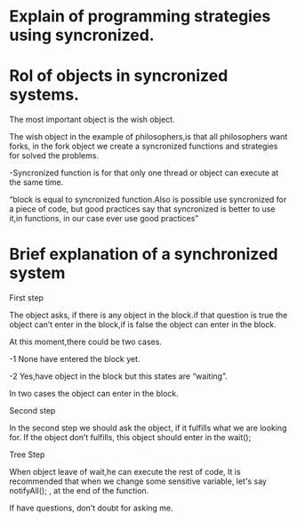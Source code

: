 # Explain of programming strategies using syncronized.

# Rol of objects in syncronized systems.

The most important object is the wish object.

The wish object in the example of philosophers,is that all philosophers want forks, in the fork object we create a syncronized functions and strategies for solved the problems.

-Syncronized function is for that only one thread or object can execute at the same time.

“block is equal to syncronized function.Also is possible use syncronized for a piece of code, but good practices say that syncronized is better to use it,in functions, in our case ever use good practices”

# Brief explanation of a synchronized system

First step

The object asks, if there is any object in the block.if that question is true the object can’t enter in the block,if is false the object can enter in the block.

At this moment,there could be two cases.

-1 None have entered the block yet.

-2 Yes,have object in the block but this states are “waiting”.

In two cases the object can enter in the block.

Second step

In the second step we should ask the object, if it fulfills what we are looking for.
If the object don’t fulfills, this object should enter in the wait();

Tree Step

When object leave of wait,he can execute the rest of code, It is recommended that when we change some sensitive variable, let's say notifyAll(); , at the end of the function.

If have questions, don’t doubt for asking me.
